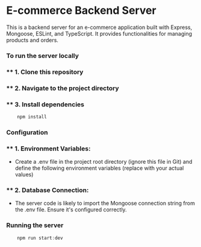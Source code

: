 # E-commerce Backend Server

This is a backend server for an e-commerce application built with Express, Mongoose, ESLint, and TypeScript. It provides functionalities for managing products and orders.

### To run the server locally

### \*\* 1. Clone this repository

### \*\* 2. Navigate to the project directory

### \*\* 3. Install dependencies

```javascript
    npm install
```

### Configuration

### \*\* 1. Environment Variables:

- Create a .env file in the project root directory (ignore this file in Git) and define the following environment variables (replace with your actual values)

### \*\* 2. Database Connection:

- The server code is likely to import the Mongoose connection string from the .env file. Ensure it's configured correctly.

### Running the server

```javascript
    npm run start:dev
```
